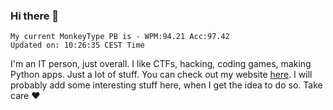 ### Hi there 👋
<!-- PB START -->
```
My current MonkeyType PB is - WPM:94.21 Acc:97.42
Updated on: 10:26:35 CEST Time
```
<!-- PB END -->
I'm an IT person, just overall. I like CTFs, hacking, coding games, making Python apps. Just a lot of stuff.
You can check out my website [here](https://skill3472.github.io/).
I will probably add some interesting stuff here, when I get the idea to do so. Take care ❤️
